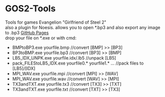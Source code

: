 # GOS2-Tools
Tools for games Evangelion "Girlfriend of Steel 2"<br />
also a plugin for Noesis. allows you to open *.bp3 and also export any image to .bp3 [GitHub Pages](https://github.com/Durik256/Noesis-Plugins/blob/master/tex_bp3.py)<br />
drop your file on *.exe or with cmd:<br />
- BMPtoBP3.exe yourfile.bmp //convert [BMP] >> [BP3]<br />
- BP3toBMP.exe yourfile.bp3 //convert [BP3] >> [BMP]<br />
- LB5_IDX_UNPK.exe yourfile.idx/.lb5 //unpack [LB5]<br />
- pack_FILEStoLB5_IDX.exe yourfile0.* yourfile1.* ... //pack files to [LB5]/[IDX]<br />
- MPI_WAV.exe yourfile.mpi //convert [MPI] >> [WAV]<br />
- MPI_WAV.exe yourfile.wav //convert [WAV] >> [MPI]<br />
- TX3andTXT.exe yourfile.tx3 //convert [TX3] >> [TXT]<br />
- TX3andTXT.exe yourfile.txt //convert [TXT] >> [TX3]<br />

